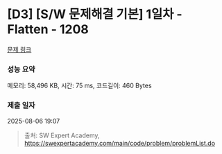 # [D3] [S/W 문제해결 기본] 1일차 - Flatten - 1208 

[문제 링크](https://swexpertacademy.com/main/code/problem/problemDetail.do?contestProbId=AV139KOaABgCFAYh) 

### 성능 요약

메모리: 58,496 KB, 시간: 75 ms, 코드길이: 460 Bytes

### 제출 일자

2025-08-06 19:07



> 출처: SW Expert Academy, https://swexpertacademy.com/main/code/problem/problemList.do